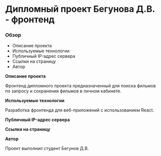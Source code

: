 # Дипломный проект Бегунова Д.В. - фронтенд

### Обзор
* Описание проекта
* Используемые технологии
* Публичный IP-адрес сервера
* Ссылки на страницу
* Автор

**Описание проекта**

Фронтенд дипломного проекта предназначенный для поиска фильмов по запросу и сохранения фильмов в личном кабинете.

**Используемые технологии**

Разработка фронтенда для веб-приложений с использованием React.


**Публичный IP-адрес сервера**



**Ссылки на страницу**



**Автор**

Проект выполнил студент Бегунов Д.В.
